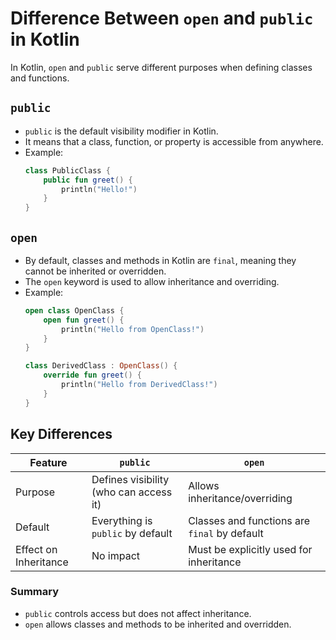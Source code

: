 # Difference Between `open` and `public` in Kotlin

In Kotlin, `open` and `public` serve different purposes when defining classes and functions.

## `public`
- `public` is the default visibility modifier in Kotlin.
- It means that a class, function, or property is accessible from anywhere.
- Example:
  ```kotlin
  class PublicClass {
      public fun greet() {
          println("Hello!")
      }
  }
  ```

## `open`
- By default, classes and methods in Kotlin are `final`, meaning they cannot be inherited or overridden.
- The `open` keyword is used to allow inheritance and overriding.
- Example:
  ```kotlin
  open class OpenClass {
      open fun greet() {
          println("Hello from OpenClass!")
      }
  }
  
  class DerivedClass : OpenClass() {
      override fun greet() {
          println("Hello from DerivedClass!")
      }
  }
  ```

## Key Differences
| Feature   | `public` | `open` |
|-----------|---------|--------|
| Purpose   | Defines visibility (who can access it) | Allows inheritance/overriding |
| Default   | Everything is `public` by default | Classes and functions are `final` by default |
| Effect on Inheritance | No impact | Must be explicitly used for inheritance |

### Summary
- `public` controls access but does not affect inheritance.
- `open` allows classes and methods to be inherited and overridden.
